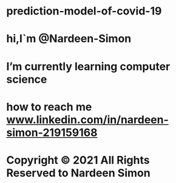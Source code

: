 # prediction-model-of-covid-19
# hi,I`m @Nardeen-Simon
# I’m currently learning computer science
# how to reach me www.linkedin.com/in/nardeen-simon-219159168
# Copyright © 2021 All Rights Reserved to Nardeen Simon
